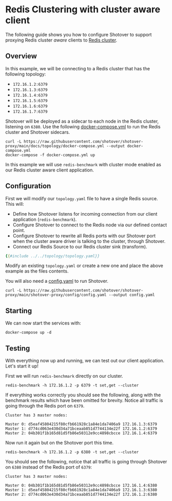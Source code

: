 # Redis Clustering with cluster aware client

The following guide shows you how to configure Shotover to support proxying Redis cluster *aware* clients to [Redis cluster](https://redis.io/topics/cluster-spec).

## Overview

In this example, we will be connecting to a Redis cluster that has the following topology:
* `172.16.1.2:6379`
* `172.16.1.3:6379`
* `172.16.1.4:6379`
* `172.16.1.5:6379`
* `172.16.1.6:6379`
* `172.16.1.7:6379`

Shotover will be deployed as a sidecar to each node in the Redis cluster, listening on `6380`. Use the following [docker-compose.yml](https://github.com/shotover/shotover-proxy/blob/main/shotover-proxy/examples/redis-cluster-ports-rewrite/docker-compose.yml) to run the Redis cluster and Shotover sidecars.

```console
curl -L https://raw.githubusercontent.com/shotover/shotover-proxy/main/docs/topology/docker-compose.yml --output docker-compose.yml
docker-compose -f docker-compose.yml up
```

In this example we will use `redis-benchmark` with cluster mode enabled as our Redis cluster aware client application. 

## Configuration

First we will modify our `topology.yaml` file to have a single Redis source. This will:

* Define how Shotover listens for incoming connection from our client application (`redis-benchmark`).
* Configure Shotover to connect to the Redis node via our defined contact point.
* Configure Shotover to rewrite all Redis ports with our Shotover port when the cluster aware driver is talking to the cluster, through Shotover.
* Connect our Redis Source to our Redis cluster sink (transform).

```yaml
{{#include ../../topology/topology.yaml}}
```

Modify an existing `topology.yaml` or create a new one and place the above example as the files contents.

You will also need a [config.yaml](https://raw.githubusercontent.com/shotover/shotover-proxy/main/shotover-proxy/config/config.yaml) to run Shotover.

```console
curl -L https://raw.githubusercontent.com/shotover/shotover-proxy/main/shotover-proxy/config/config.yaml --output config.yaml
```

## Starting

We can now start the services with:

```console
docker-compose up -d
```

## Testing

With everything now up and running, we can test out our client application. Let's start it up!

First we will run `redis-benchmark` directly on our cluster. 

```console
redis-benchmark -h 172.16.1.2 -p 6379 -t set,get --cluster 
```

If everything works correctly you should see the following, along with the benchmark results which have been omitted for brevity. Notice all traffic is going through the Redis port on `6379`.


```console
Cluster has 3 master nodes:

Master 0: d5eaf45804215f80cfb661928c1a84e1da7406a9 172.16.1.3:6379
Master 1: d774cd063e430d34a71bceaab851d7744134e22f 172.16.1.2:6379
Master 2: 04b301f1b165d81d5fb86e50312e9cc4898cbcce 172.16.1.4:6379
```

Now run it again but on the Shotover port this time.

```console
redis-benchmark -h 172.16.1.2 -p 6380 -t set,get --cluster 
```


You should see the following, notice that all traffic is going through Shotover on `6380` instead of the Redis port of `6379`:

```console
Cluster has 3 master nodes:

Master 0: 04b301f1b165d81d5fb86e50312e9cc4898cbcce 172.16.1.4:6380
Master 1: d5eaf45804215f80cfb661928c1a84e1da7406a9 172.16.1.3:6380
Master 2: d774cd063e430d34a71bceaab851d7744134e22f 172.16.1.2:6380
```
